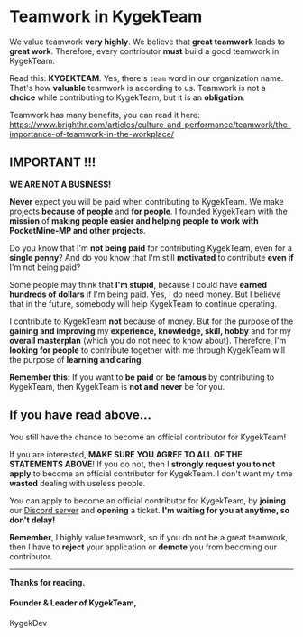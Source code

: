 # Teamwork in KygekTeam

We value teamwork **very highly**. We believe that **great teamwork** leads to **great work**. Therefore, every contributor **must** build a good teamwork in KygekTeam.

Read this: **KYGEKTEAM**. Yes, there's `team` word in our organization name. That's how **valuable** teamwork is according to us. Teamwork is not a **choice** while contributing to KygekTeam, but it is an **obligation**.

Teamwork has many benefits, you can read it here: https://www.brighthr.com/articles/culture-and-performance/teamwork/the-importance-of-teamwork-in-the-workplace/

## IMPORTANT !!!

**WE ARE NOT A BUSINESS!**

**Never** expect you will be paid when contributing to KygekTeam. We make projects **because of people** and **for people**. I founded KygekTeam with the **mission** of **making people easier and helping people to work with PocketMine-MP and other projects**.

Do you know that I'm **not being paid** for contributing KygekTeam, even for a **single penny**? And do you know that I'm still **motivated** to contribute **even if** I'm not being paid?

Some people may think that **I'm stupid**, because I could have **earned hundreds of dollars** if I'm being paid. Yes, I do need money. But I believe that in the future, somebody will help KygekTeam to continue operating.

I contribute to KygekTeam **not** because of money. But for the purpose of the **gaining and improving** my **experience, knowledge, skill, hobby** and for my **overall masterplan** (which you do not need to know about). Therefore, I'm **looking for people** to contribute together with me through KygekTeam will the purpose of **learning and caring**.

**Remember this:** If you want to **be paid** or **be famous** by contributing to KygekTeam, then KygekTeam is **not and never** be for you.

## If you have read above...

You still have the chance to become an official contributor for KygekTeam!

If you are interested, **MAKE SURE YOU AGREE TO ALL OF THE STATEMENTS ABOVE**! If you do not, then I **strongly request you to not apply** to become an official contributor for KygekTeam. I don't want my time **wasted** dealing with useless people.

You can apply to become an official contributor for KygekTeam, by **joining** our [Discord server](https://discord.kygekteam.org) and **opening** a ticket. **I'm waiting for you at anytime, so don't delay!**

**Remember**, I highly value teamwork, so if you do not be a great teamwork, then I have to **reject** your application or **demote** you from becoming our contributor.

---

**Thanks for reading.**
#### Founder & Leader of KygekTeam,
KygekDev
